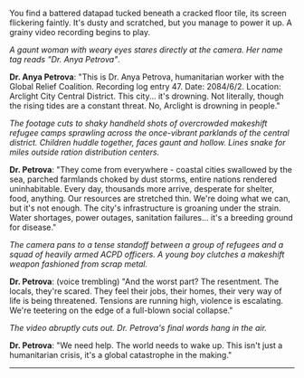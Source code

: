 
You find a battered datapad tucked beneath a cracked floor tile, its screen flickering faintly. It's dusty and scratched, but you manage to power it up. A grainy video recording begins to play. 

*A gaunt woman with weary eyes stares directly at the camera. Her name tag reads "Dr. Anya Petrova"*. 

**Dr. Anya Petrova**:  "This is Dr. Anya Petrova, humanitarian worker with the Global Relief Coalition. Recording log entry 47. Date: 2084/6/2. Location: Arclight City Central District. This city... it's drowning. Not literally, though the rising tides are a constant threat. No, Arclight is drowning in people."

*The footage cuts to shaky handheld shots of overcrowded makeshift refugee camps sprawling across the once-vibrant parklands of the central district. Children huddle together, faces gaunt and hollow. Lines snake for miles outside ration distribution centers.* 

**Dr. Petrova**: "They come from everywhere - coastal cities swallowed by the sea, parched farmlands choked by dust storms, entire nations rendered uninhabitable. Every day, thousands more arrive, desperate for shelter, food, anything. Our resources are stretched thin. We're doing what we can, but it's not enough. The city's infrastructure is groaning under the strain. Water shortages, power outages, sanitation failures... it's a breeding ground for disease."

*The camera pans to a tense standoff between a group of refugees and a squad of heavily armed ACPD officers. A young boy clutches a makeshift weapon fashioned from scrap metal.* 

**Dr. Petrova**: (voice trembling) "And the worst part? The resentment. The locals, they're scared. They feel their jobs, their homes, their very way of life is being threatened. Tensions are running high, violence is escalating. We're teetering on the edge of a full-blown social collapse." 

*The video abruptly cuts out. Dr. Petrova's final words hang in the air.* 

**Dr. Petrova**: "We need help. The world needs to wake up. This isn't just a humanitarian crisis, it's a global catastrophe in the making."


---